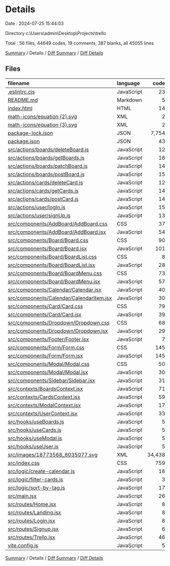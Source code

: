 # Details

Date : 2024-07-25 15:44:03

Directory c:\\Users\\admin\\Desktop\\Projects\\trello

Total : 56 files,  44649 codes, 19 comments, 387 blanks, all 45055 lines

[Summary](results.md) / Details / [Diff Summary](diff.md) / [Diff Details](diff-details.md)

## Files
| filename | language | code | comment | blank | total |
| :--- | :--- | ---: | ---: | ---: | ---: |
| [.eslintrc.cjs](/.eslintrc.cjs) | JavaScript | 23 | 0 | 1 | 24 |
| [README.md](/README.md) | Markdown | 5 | 0 | 4 | 9 |
| [index.html](/index.html) | HTML | 14 | 0 | 1 | 15 |
| [math-icons/equation (2).svg](/math-icons/equation%20(2).svg) | XML | 2 | 0 | 0 | 2 |
| [math-icons/equation (3).svg](/math-icons/equation%20(3).svg) | XML | 2 | 0 | 0 | 2 |
| [package-lock.json](/package-lock.json) | JSON | 7,754 | 0 | 1 | 7,755 |
| [package.json](/package.json) | JSON | 43 | 0 | 1 | 44 |
| [src/actions/boards/deleteBoard.js](/src/actions/boards/deleteBoard.js) | JavaScript | 12 | 0 | 1 | 13 |
| [src/actions/boards/getBoards.js](/src/actions/boards/getBoards.js) | JavaScript | 16 | 0 | 1 | 17 |
| [src/actions/boards/patchBoard.js](/src/actions/boards/patchBoard.js) | JavaScript | 14 | 0 | 1 | 15 |
| [src/actions/boards/postBoard.js](/src/actions/boards/postBoard.js) | JavaScript | 15 | 0 | 1 | 16 |
| [src/actions/cards/deleteCard.js](/src/actions/cards/deleteCard.js) | JavaScript | 12 | 0 | 1 | 13 |
| [src/actions/cards/getCards.js](/src/actions/cards/getCards.js) | JavaScript | 14 | 0 | 1 | 15 |
| [src/actions/cards/postCard.js](/src/actions/cards/postCard.js) | JavaScript | 14 | 0 | 1 | 15 |
| [src/actions/user/logIn.js](/src/actions/user/logIn.js) | JavaScript | 15 | 0 | 1 | 16 |
| [src/actions/user/signUp.js](/src/actions/user/signUp.js) | JavaScript | 13 | 0 | 1 | 14 |
| [src/components/AddBoard/AddBoard.css](/src/components/AddBoard/AddBoard.css) | CSS | 37 | 0 | 5 | 42 |
| [src/components/AddBoard/AddBoard.jsx](/src/components/AddBoard/AddBoard.jsx) | JavaScript | 54 | 0 | 6 | 60 |
| [src/components/Board/Board.css](/src/components/Board/Board.css) | CSS | 90 | 0 | 14 | 104 |
| [src/components/Board/Board.jsx](/src/components/Board/Board.jsx) | JavaScript | 101 | 3 | 14 | 118 |
| [src/components/Board/BoardList.css](/src/components/Board/BoardList.css) | CSS | 8 | 0 | 2 | 10 |
| [src/components/Board/BoardList.jsx](/src/components/Board/BoardList.jsx) | JavaScript | 28 | 0 | 4 | 32 |
| [src/components/Board/BoardMenu.css](/src/components/Board/BoardMenu.css) | CSS | 73 | 0 | 13 | 86 |
| [src/components/Board/BoardMenu.jsx](/src/components/Board/BoardMenu.jsx) | JavaScript | 57 | 0 | 9 | 66 |
| [src/components/Calendar/Calendar.jsx](/src/components/Calendar/Calendar.jsx) | JavaScript | 40 | 0 | 6 | 46 |
| [src/components/Calendar/CalendarItem.jsx](/src/components/Calendar/CalendarItem.jsx) | JavaScript | 30 | 0 | 5 | 35 |
| [src/components/Card/Card.css](/src/components/Card/Card.css) | CSS | 79 | 0 | 12 | 91 |
| [src/components/Card/Card.jsx](/src/components/Card/Card.jsx) | JavaScript | 39 | 1 | 4 | 44 |
| [src/components/Dropdown/Dropdown.css](/src/components/Dropdown/Dropdown.css) | CSS | 68 | 0 | 8 | 76 |
| [src/components/Dropdown/Dropdown.jsx](/src/components/Dropdown/Dropdown.jsx) | JavaScript | 29 | 0 | 6 | 35 |
| [src/components/Footer/Footer.jsx](/src/components/Footer/Footer.jsx) | JavaScript | 7 | 0 | 1 | 8 |
| [src/components/Form/Form.css](/src/components/Form/Form.css) | CSS | 145 | 0 | 26 | 171 |
| [src/components/Form/Form.jsx](/src/components/Form/Form.jsx) | JavaScript | 145 | 3 | 10 | 158 |
| [src/components/Modal/Modal.css](/src/components/Modal/Modal.css) | CSS | 50 | 0 | 7 | 57 |
| [src/components/Modal/Modal.jsx](/src/components/Modal/Modal.jsx) | JavaScript | 30 | 0 | 4 | 34 |
| [src/components/Sidebar/Sidebar.jsx](/src/components/Sidebar/Sidebar.jsx) | JavaScript | 31 | 0 | 5 | 36 |
| [src/contexts/BoardsContext.jsx](/src/contexts/BoardsContext.jsx) | JavaScript | 71 | 0 | 12 | 83 |
| [src/contexts/CardsContext.jsx](/src/contexts/CardsContext.jsx) | JavaScript | 59 | 0 | 14 | 73 |
| [src/contexts/ModalContext.jsx](/src/contexts/ModalContext.jsx) | JavaScript | 17 | 0 | 7 | 24 |
| [src/contexts/UserContext.jsx](/src/contexts/UserContext.jsx) | JavaScript | 33 | 0 | 9 | 42 |
| [src/hooks/useBoards.js](/src/hooks/useBoards.js) | JavaScript | 5 | 0 | 2 | 7 |
| [src/hooks/useCards.js](/src/hooks/useCards.js) | JavaScript | 5 | 0 | 2 | 7 |
| [src/hooks/useModal.js](/src/hooks/useModal.js) | JavaScript | 5 | 0 | 2 | 7 |
| [src/hooks/useUser.js](/src/hooks/useUser.js) | JavaScript | 5 | 0 | 2 | 7 |
| [src/images/18773568_6035077.svg](/src/images/18773568_6035077.svg) | XML | 34,438 | 1 | 1 | 34,440 |
| [src/index.css](/src/index.css) | CSS | 759 | 10 | 130 | 899 |
| [src/logic/create-calendar.js](/src/logic/create-calendar.js) | JavaScript | 16 | 0 | 6 | 22 |
| [src/logic/filter-cards.js](/src/logic/filter-cards.js) | JavaScript | 3 | 0 | 1 | 4 |
| [src/logic/sort-by-tag.js](/src/logic/sort-by-tag.js) | JavaScript | 17 | 0 | 4 | 21 |
| [src/main.jsx](/src/main.jsx) | JavaScript | 26 | 0 | 3 | 29 |
| [src/routes/Home.jsx](/src/routes/Home.jsx) | JavaScript | 8 | 0 | 2 | 10 |
| [src/routes/Landing.jsx](/src/routes/Landing.jsx) | JavaScript | 8 | 0 | 2 | 10 |
| [src/routes/Login.jsx](/src/routes/Login.jsx) | JavaScript | 8 | 0 | 2 | 10 |
| [src/routes/Signup.jsx](/src/routes/Signup.jsx) | JavaScript | 6 | 0 | 2 | 8 |
| [src/routes/Trello.jsx](/src/routes/Trello.jsx) | JavaScript | 46 | 0 | 4 | 50 |
| [vite.config.js](/vite.config.js) | JavaScript | 5 | 1 | 2 | 8 |

[Summary](results.md) / Details / [Diff Summary](diff.md) / [Diff Details](diff-details.md)